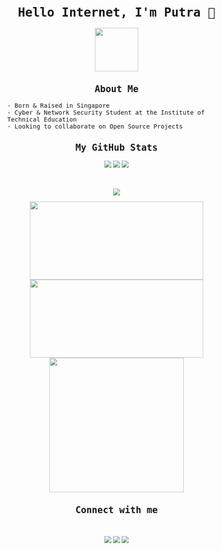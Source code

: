 <h1 align="center"><samp>Hello Internet, I'm Putra 👋</samp></h1>

<p align="center">
<img src="https://www.adobe.com/content/dam/cc/us/en/creativecloud/design/discover/pixel-art/desktop/pixelart_P4a_438x450.gif" width="100px" height="100px">
</p>

<h2 align="center"><samp>About Me</samp></h2>
<samp>
- Born & Raised in Singapore <br>
- Cyber & Network Security Student at the Institute of Technical Education <br>
- Looking to collaborate on Open Source Projects <br>
</samp>

<h2 align="center"><samp>My GitHub Stats</samp></h2>

<p align="center">
<a href="https://aliffputra.github.io/"><img src="https://img.shields.io/website?down_color=darkred&down_message=down&style=for-the-badge&up_color=darkgreen&up_message=up&url=https%3A%2F%2Faliffputra.github.io%2F"></a> <a href="https://aliffputra.github.io/"><img src="https://img.shields.io/github/watchers/AliffPutra/AliffPutra?color=darkgreen&style=for-the-badge"></a> <a href="https://aliffputra.github.io/"><img src="https://shields-io-visitor-counter.herokuapp.com/badge?page=AliffPutra&label=Visitor_Count&color=darkgreen&style=for-the-badge"></a></p>
<br>
<p align="center">
<img src="https://activity-graph.herokuapp.com/graph?username=AliffPutra&theme=dracula&custom_title=Putra's%20Contribution%20Graph&bg_color=DDDDDD00&color=FFFFFF&line=DD2727&point=00000000&area=true&area_color=7D7D7D&hide_border=true"></img></p>
<p align="center">
<img width="400px" img height="180px" src="https://github-readme-stats.vercel.app/api?username=AliffPutra&count_private=true&hide_border=true&hide=stars,contribs&theme=dracula&bg_color=00000000&icon_color=DD2727&title_color=FFFFFF&color=878787&show_icons=true"></img><img width="400px" img height="180px" src="http://github-readme-streak-stats.herokuapp.com?user=AliffPutra&theme=dark&hide_border=true&date_format=j%20M%5B%20Y%5D&fire=DD2727&ring=DD2727&currStreakLabel=FFFFFF&background=DDDDDD00"></img><img width="310px" src="https://github-readme-stats.vercel.app/api/top-langs/?username=AliffPutra&count_private=true&hide_border=true&theme=dracula&layout=compact&bg_color=00000000&title_color=FFFFFF&langs_count=8"></img></p>


<h2 align="center"><samp>Connect with me</samp></h2>
<br>
<p align="center">
<a href="https://www.linkedin.com/in/aliffputra/"><img src="https://img.shields.io/badge/LinkedIn-0077B5?style=for-the-badge&logo=linkedin&logoColor=white"></a>
<a href="https://open.spotify.com/user/8hevpfzwv2y596em6qygwqkn4?si=7d05a149ed434cb6"><img src="https://img.shields.io/badge/Spotify-1ED760?&style=for-the-badge&logo=spotify&logoColor=white"></a>
<a href="https://steamcommunity.com/profiles/76561198811695925/"><img src="https://img.shields.io/badge/Steam-000000?style=for-the-badge&logo=steam&logoColor=white"></a></p>


